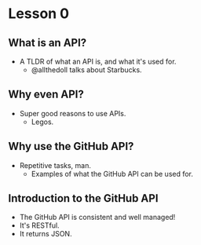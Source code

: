# Lesson 0

## What is an API?
- A TLDR of what an API is, and what it's used for.
  - @allthedoll talks about Starbucks.
  
## Why even API?
- Super good reasons to use APIs.
  - Legos.

## Why use the GitHub API?
- Repetitive tasks, man.
  - Examples of what the GitHub API can be used for.
  
## Introduction to the GitHub API
- The GitHub API is consistent and well managed!
- It's RESTful.
- It returns JSON.
